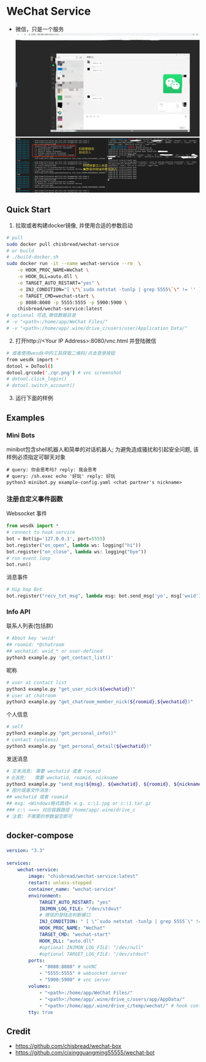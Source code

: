 # WeChat Service
- 微信，只是一个服务
![echo](https://github.com/ChisBread/wechat-service/raw/master/images/echo.png)
![inject](https://github.com/ChisBread/wechat-service/raw/master/images/inject.png)

## Quick Start
1. 拉取或者构建docker镜像, 并使用合适的参数启动

```bash
# pull
sudo docker pull chisbread/wechat-service
# or build
# ./build-docker.sh
sudo docker run -it --name wechat-service --rm  \
    -e HOOK_PROC_NAME=WeChat \
    -e HOOK_DLL=auto.dll \
    -e TARGET_AUTO_RESTART="yes" \
    -e INJ_CONDITION="[ \"\`sudo netstat -tunlp | grep 5555\`\" != '' ] && exit 0 ; sleep 5 ; curl 'http://127.0.0.1:8680/hi' 2>/dev/null | grep -P 'code.:0'" \
    -e TARGET_CMD=wechat-start \
    -p 8080:8080 -p 5555:5555 -p 5900:5900 \
    chisbread/wechat-service:latest
# optional 可选,微信数据目录
# -v "<path>:/home/app/WeChat Files/"
# -v "<path>:/home/app/.wine/drive_c/users/user/Application Data/"
```
2. 打开http://\<Your IP Address\>:8080/vnc.html 并登陆微信
```bash
# 或者使用wesdk中的工具获取二维码/点击登录按钮
from wesdk import *
dotool = DoTool()
dotool.qrcode('./qr.png') # vnc screenshot
# dotool.click_login()
# dotool.switch_account()
```
3. 运行下面的样例
## Examples
### Mini Bots

minibot包含shell机器人和简单的对话机器人; 为避免造成骚扰和引起安全问题, 该样例必须指定可聊天对象
```
# query: 你会思考吗? reply: 我会思考
# query: /sh.exec echo '好玩' reply: 好玩
python3 minibot.py example-config.yaml <chat partner's nickname>
```
### 注册自定义事件函数

Websocket 事件
```python
from wesdk import *
# connect to hook service
bot = Bot(ip='127.0.0.1', port=5555)
bot.register("on_open", lambda ws: logging("hi"))
bot.register("on_close", lambda ws: logging("bye"))
# run event loop
bot.run()
```
消息事件
```python
# Hip hop Bot
bot.register("recv_txt_msg", lambda msg: bot.send_msg('yo', msg['wxid']) if msg['content'] == 'hey' else None)
```
### Info API

联系人列表(包括群)
```bash
# About key 'wxid'
## roomid: *@chatroom
## wechatid: wxid_* or user-defined
python3 example.py 'get_contact_list()'
```
昵称
```bash
# user at contact list
python3 example.py "get_user_nick(${wechatid})"
# user at chatroom
python3 example.py "get_chatroom_member_nick(${roomid},${wechatid})"
```
个人信息
```bash
# self
python3 example.py "get_personal_info()"
# contact (useless)
python3 example.py "get_personal_detail(${wechatid})"
```
发送消息
```bash
# 文本消息: 需要 wechatid 或者 roomid 
# @消息:   需要 wechatid, roomid, nickname
python3 example.py "send_msg(${msg}, ${wechatid}, ${roomid}, ${nickname})"
# 图片或者文件消息:
## wechatid 或者 roomid
## msg: <Windows格式路径> e.g. c:\1.jpg or c:\1.tar.gz
### c:\ <==> 对应容器路径 /home/app/.wine/drive_c 
# 注意: 不需要的参数留空即可
```

## docker-compose
```yaml
version: "3.3"

services:
    wechat-service:
        image: "chisbread/wechat-service:latest"
        restart: unless-stopped
        container_name: "wechat-service"
        environment:
            TARGET_AUTO_RESTART: "yes"
            INJMON_LOG_FILE: "/dev/stdout"
            # 微信的登陆态判断接口
            INJ_CONDITION: " [ \"`sudo netstat -tunlp | grep 5555`\" != '' ] && exit 0 ; sleep 5 ; curl 'http://127.0.0.1:8680/hi' 2>/dev/null | grep -P 'code.:0'"
            HOOK_PROC_NAME: "WeChat"
            TARGET_CMD: "wechat-start"
            HOOK_DLL: "auto.dll"
            #optional INJMON_LOG_FILE: "/dev/null"
            #optional TARGET_LOG_FILE: "/dev/stdout"
        ports:
            - "8080:8080" # noVNC
            - "5555:5555" # websocket server
            - "5900:5900" # vnc server
        volumes:
            - "<path>:/home/app/WeChat Files/" 
            - "<path>:/home/app/.wine/drive_c/users/app/AppData/"
            - "<path>:/home/app/.wine/drive_c/temp/wechat/" # hook config
        tty: true

```

## Credit
- https://github.com/chisbread/wechat-box
- https://github.com/cixingguangming55555/wechat-bot